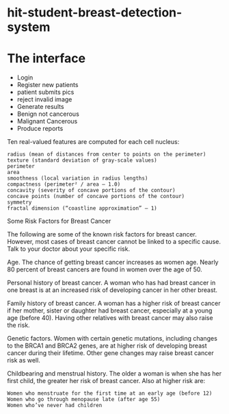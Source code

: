 # hit-student-breast-detection-system

# The interface
* Login
* Register new patients
 * patient submits pics 
 * reject invalid image
* Generate results
 * Benign not cancerous
 * Malignant Cancerous
* Produce reports

Ten real-valued features are computed for each cell nucleus:

    radius (mean of distances from center to points on the perimeter)
    texture (standard deviation of gray-scale values)
    perimeter
    area
    smoothness (local variation in radius lengths)
    compactness (perimeter² / area — 1.0)
    concavity (severity of concave portions of the contour)
    concave points (number of concave portions of the contour)
    symmetry
    fractal dimension (“coastline approximation” — 1)




Some Risk Factors for Breast Cancer

The following are some of the known risk factors for breast cancer. However, most cases of breast cancer cannot be linked to a specific cause. Talk to your doctor about your specific risk.

Age. The chance of getting breast cancer increases as women age. Nearly 80 percent of breast cancers are found in women over the age of 50.

Personal history of breast cancer. A woman who has had breast cancer in one breast is at an increased risk of developing cancer in her other breast.

Family history of breast cancer. A woman has a higher risk of breast cancer if her mother, sister or daughter had breast cancer, especially at a young age (before 40). Having other relatives with breast cancer may also raise the risk.

Genetic factors. Women with certain genetic mutations, including changes to the BRCA1 and BRCA2 genes, are at higher risk of developing breast cancer during their lifetime. Other gene changes may raise breast cancer risk as well.

Childbearing and menstrual history. The older a woman is when she has her first child, the greater her risk of breast cancer. Also at higher risk are:

    Women who menstruate for the first time at an early age (before 12)
    Women who go through menopause late (after age 55)
    Women who’ve never had children
